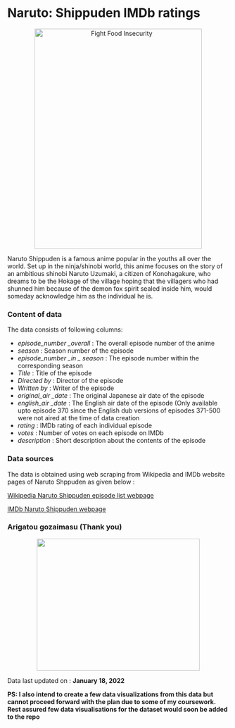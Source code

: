 # Naruto: Shippuden IMDb ratings

<p align="center">
  <img src="https://static.wikia.nocookie.net/voiceacting/images/d/d0/Naruto_Shippuden_new.JPG/revision/latest?cb=20211031034133" width="380" height="500" title="Fight Food Insecurity">
</p>

Naruto Shippuden is a famous anime popular in the youths all over the world. Set up in the ninja/shinobi world, this anime focuses on the story of an ambitious  shinobi Naruto Uzumaki, a citizen of Konohagakure, who dreams to be the Hokage of the village hoping that the villagers who had shunned him because of the demon fox spirit sealed inside him, would someday acknowledge him as the individual he is.



### Content of data

The data consists of following columns:

- *episode_number _overall* : The overall episode number of the anime
- *season* : Season number of the episode
- *episode_number _in _ season* : The episode number within the corresponding season
- *Title* : Title of the episode
- *Directed by* : Director of the episode
- *Written by* : Writer of the episode
- *original_air _date* : The original Japanese air date of the episode
- *english_air _date* : The English air date of the episode (Only available upto episode 370 since the English dub versions of episodes 371-500 were not aired at the time of data creation
- *rating* : IMDb rating of each individual episode
- *votes* : Number of votes on each episode on IMDb
- *description* : Short description about the contents of the episode

### Data sources

The data is obtained using web scraping from Wikipedia and IMDb website pages of Naruto Shppuden as given below : 

[Wikipedia Naruto Shippuden episode list webpage](https://en.wikipedia.org/wiki/List_of_Naruto:_Shippuden_episodes)

[IMDb Naruto Shippuden webpage](https://www.imdb.com/title/tt0988824/)

### Arigatou gozaimasu (Thank you)
 
 <p align="center">
  <img src="https://cdn.vox-cdn.com/thumbor/UswYUb9Ve-sg9EN1f0KMAkOUizE=/0x0:1280x721/1200x800/filters:focal(544x281:748x485)/cdn.vox-cdn.com/uploads/chorus_image/image/70124512/naruto.0.jpg" width="370" height="300">
</p>
 
Data last updated on : **January 18, 2022**

**PS: I also intend to create a few data visualizations from this data but cannot proceed forward with the plan due to some of my coursework. Rest assured few data visualisations for the dataset would soon be added to the repo**

